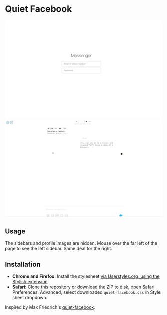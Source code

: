# Quiet Facebook

![](https://raw.githubusercontent.com/knwr/quiet-messenger/master/screenshot-1.png)
![](https://raw.githubusercontent.com/knwr/quiet-messenger/master/screenshot-2.png)

## Usage
The sidebars and profile images are hidden. Mouse over the far left of the page to see the left sidebar. Same deal for the right.

## Installation

- **Chrome and Firefox:** Install the stylesheet [via Userstyles.org, using the Stylish extension](http://userstyles.org/styles/101805/quiet-facebook).
- **Safari:** Clone this repository or download the ZIP to disk, open Safari Preferences, Advanced, select downloaded `quiet-facebook.css` in Style sheet dropdown.



Inspired by Max Friedrich's <a href="https://github.com/maxfriedrich/quiet-facebook">quiet-facebook</a>.